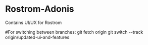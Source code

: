 # Rostrom-Adonis

Contains UI/UX for Rostrom 

#For switching between branches:
git fetch origin
git switch --track origin/updated-ui-and-features